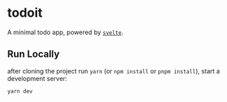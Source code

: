 # todoit

A minimal todo app, powered by [`svelte`](https://github.com/sveltejs/svelte).

## Run Locally

after cloning the project run `yarn` (or `npm install` or `pnpm install`), start a development server:

```bash
yarn dev
```
